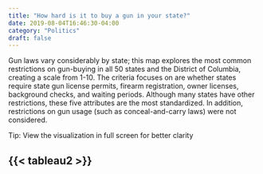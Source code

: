 ```yaml
---
title: "How hard is it to buy a gun in your state?"
date: 2019-08-04T16:46:30-04:00
category: "Politics"
draft: false
---
```

Gun laws vary considerably by state; this map explores the most common restrictions on gun-buying in all 50 states and the District of Columbia, creating a scale from 1-10. The criteria focuses on are whether states require state gun license permits, firearm registration, owner licenses, background checks, and waiting periods. <!--more-->Although many states have other restrictions, these five attributes are the most standardized. In addition, restrictions on gun usage (such as conceal-and-carry laws) were not considered.

Tip: View the visualization in full screen for better clarity                                                                                                                                                                                        
               
{{< tableau2 >}}
---
